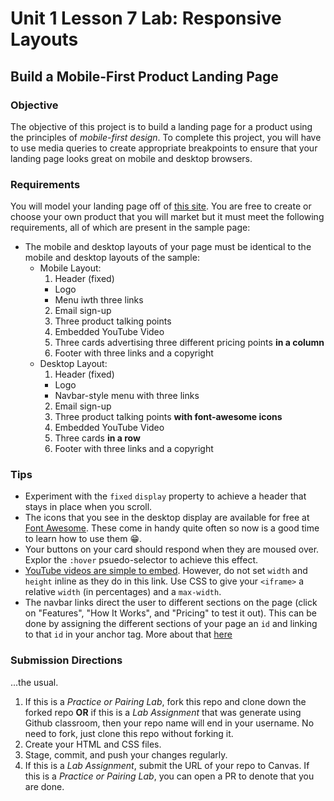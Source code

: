 # Unit 1 Lesson 7 Lab: Responsive Layouts
## Build a Mobile-First Product Landing Page

### Objective
The objective of this project is to build a landing page for a product using the principles of _mobile-first design_. To complete this project, you will have to use media queries to create appropriate breakpoints to ensure that your landing page looks great on mobile and desktop browsers.

### Requirements
You will model your landing page off of [this site](https://codepen.io/freeCodeCamp/full/RKRbwL). You are free to create or choose your own product that you will market but it must meet the following requirements, all of which are present in the sample page:
* The mobile and desktop layouts of your page must be identical to the mobile and desktop layouts of the sample:
  * Mobile Layout:
    1. Header (fixed)
      * Logo
      * Menu iwth three links
    2. Email sign-up
    3. Three product talking points
    4. Embedded YouTube Video
    5. Three cards advertising three different pricing points **in a column**
    6. Footer with three links and a copyright
  * Desktop Layout:
    1. Header (fixed)
      * Logo
      * Navbar-style menu with three links
    2. Email sign-up
    3. Three product talking points **with font-awesome icons**
    4. Embedded YouTube Video
    5. Three cards **in a row**
    6. Footer with three links and a copyright

### Tips
* Experiment with the `fixed` `display` property to achieve a header that stays in place when you scroll.
* The icons that you see in the desktop display are available for free at [Font Awesome](https://fontawesome.com/icons). These come in handy quite often so now is a good time to learn how to use them 😁.
* Your buttons on your card should respond when they are moused over. Explor the `:hover` psuedo-selector to achieve this effect.
* [YouTube videos are simple to embed](https://www.w3schools.com/html/html_youtube.asp). However, do not set `width` and `height` inline as they do in this link. Use CSS to give your `<iframe>` a relative `width` (in percentages) and a `max-width`.
* The navbar links direct the user to different sections on the page (click on "Features", "How It Works", and "Pricing" to test it out). This can be done by assigning the different sections of your page an `id` and linking to that `id` in your anchor tag. More about that [here](https://learn.freecodecamp.org/responsive-web-design/basic-html-and-html5/link-to-internal-sections-of-a-page-with-anchor-elements/)

### Submission Directions
...the usual.
  1. If this is a *Practice or Pairing Lab*, fork this repo and clone down the forked repo **OR** if this is a *Lab Assignment* that was generate using Github classroom, then your repo name will end in your username. No need to fork, just clone this repo without forking it.
  2. Create your HTML and CSS files.
  3. Stage, commit, and push your changes regularly.
  4. If this is a *Lab Assignment*, submit the URL of your repo to Canvas. If this is a *Practice or Pairing Lab*, you can open a PR to denote that you are done.
